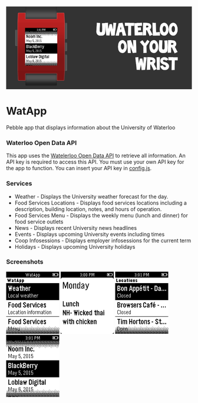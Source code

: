 ![Header](/resources/headers/header_2.png)
# WatApp
Pebble app that displays information about the University of Waterloo

### Waterloo Open Data API
This app uses the [Watelerloo Open Data API](https://api.uwaterloo.ca/) to retrieve all information. An API key is required to access this API. You must use your own API key for the app to function. You can insert your API key in [config.js](https://github.com/MunazR/WatApp/blob/master/src/config.js).

### Services
* Weather - Displays the University weather forecast for the day.
* Food Services Locations - Displays food services locations including a description, building location, notes, and hours of operation.
* Food Services Menu - Displays the weekly menu (lunch and dinner) for food service outlets
* News - Displays recent University news headlines
* Events - Displays upcoming University events including times
* Coop Infosessions - Displays employer infosessions for the current term
* Holidays - Displays upcoming University holidays

### Screenshots
![Main Menu](/resources/screenshots/screenshot_1.png) ![Food Services Menu](/resources/screenshots/screenshot_2.png) ![Food Services Locations](/resources/screenshots/screenshot_3.png) ![Coop Infosessions](/resources/screenshots/screenshot_4.png)
